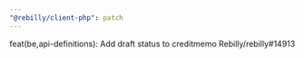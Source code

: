 ```yaml
---
"@rebilly/client-php": patch
---
```


feat(be,api-definitions): Add draft status to creditmemo Rebilly/rebilly#14913
